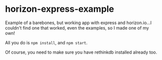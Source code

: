 # horizon-express-example

Example of a barebones, but working app with express and horizon.io...I couldn't find one that worked, even the examples, so I made one of my own!

All you do is `npm install`, and `npm start`.

Of course, you need to make sure you have rethinkdb installed already too.
